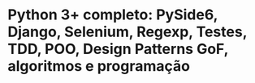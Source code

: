 # Python 3+ completo: PySide6, Django, Selenium, Regexp, Testes, TDD, POO, Design Patterns GoF, algoritmos e programação
